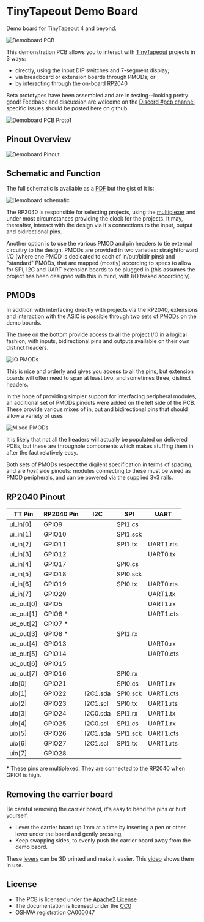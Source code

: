 # TinyTapeout Demo Board

Demo board for TinyTapeout 4 and beyond.

![Demoboard PCB](https://raw.githubusercontent.com/TinyTapeout/tt-demo-pcb/main/doc/img/tt04-demoboard-render.jpg)

This demonstration PCB allows you to interact with [TinyTapeout](https://tinytapeout.com/) projects in 3 ways:

  * directly, using the input DIP switches and 7-segment display;
  * via breadboard or extension boards through PMODs; or
  * by interacting through the on-board RP2040
  
Beta prototypes have been assembled and are in testing--looking pretty good!  Feedback and discussion are welcome on the [Discord #pcb channel](https://discord.gg/qZHPrPsmt6), specific issues should be posted here on github.

![Demoboard PCB Proto1](https://raw.githubusercontent.com/TinyTapeout/tt-demo-pcb/main/doc/img/tt4-demoboard-preview.png)

## Pinout Overview


![Demoboard Pinout](https://raw.githubusercontent.com/TinyTapeout/tt-demo-pcb/main/doc/img/tt4-demoboard-pinout.jpg)



## Schematic and Function

The full schematic is available as a [PDF](https://raw.githubusercontent.com/TinyTapeout/tt-demo-pcb/main/doc/demoboard-v1-2-1.pdf) but the gist of it is:

![Demoboard schematic](https://raw.githubusercontent.com/TinyTapeout/tt-demo-pcb/main/doc/img/tt4-schematic-preview.jpg)

The RP2040 is responsible for selecting projects, using the [multiplexer](https://github.com/TinyTapeout/tt-multiplexer/blob/main/docs/INFO.md) and under most circumstances providing the clock for the projects. It may, thereafter, interact with the design via it's connections to the input, output and bidirectional pins.

Another option is to use the various PMOD and pin headers to tie external circuitry to the design.  PMODs are provided in two varieties: straightforward I/O (where one PMOD is dedicated to each of in/out/bidir pins) and "standard" PMODs, that are mapped (mostly) according to specs to allow for SPI, I2C and UART extension boards to be plugged in (this assumes the project has been designed with this in mind, with I/O tasked accordingly). 

## PMODs

In addition with interfacing directly with projects via the RP2040, extensions and interaction with the ASIC is possible through two sets of [PMODs](https://digilent.com/reference/_media/reference/pmod/pmod-interface-specification-1_2_0.pdf) on the demo boards.

The three on the bottom provide access to all the project I/O in a logical fashion, with inputs, bidirectional pins and outputs available on their own distinct headers.

![IO PMODs](https://raw.githubusercontent.com/TinyTapeout/tt-demo-pcb/main/doc/img/pmods-io.png)

This is nice and orderly and gives you access to all the pins, but extension boards will often need to span at least two, and sometimes three, distinct headers.

In the hope of providing simpler support for interfacing peripheral modules, an additional set of PMODs pinouts were added on the left side of the PCB.  These provide various mixes of in, out and bidirectional pins that should allow a variety of uses

![Mixed PMODs](https://raw.githubusercontent.com/TinyTapeout/tt-demo-pcb/main/doc/img/pmods-mixed.png)

It is likely that not all the headers will actually be populated on delivered PCBs, but these are throughole components which makes stuffing them in after the fact relatively easy.

Both sets of PMODs respect the digilent specification in terms of spacing, and are *host* side pinouts: modules connecting to these must be wired as PMOD peripherals, and can be powered via the supplied 3v3 rails.

## RP2040 Pinout

| TT Pin    | RP2040 Pin | I2C      | SPI      | UART     |
| --------- | ---------- | -------- | -------- | -------- |
| ui_in[0]  | GPIO9      |          | SPI1.cs  |          |
| ui_in[1]  | GPIO10     |          | SPI1.sck |          |
| ui_in[2]  | GPIO11     |          | SPI1.tx  | UART1.rts|
| ui_in[3]  | GPIO12     |          |          | UART0.tx |
| ui_in[4]  | GPIO17     |          | SPI0.cs  |          |
| ui_in[5]  | GPIO18     |          | SPI0.sck |          |
| ui_in[6]  | GPIO19     |          | SPI0.tx  | UART0.rts|
| ui_in[7]  | GPIO20     |          |          | UART1.tx |
| uo_out[0] | GPIO5      |          |          | UART1.rx |
| uo_out[1] | GPIO6 \*   |          |          | UART1.cts|
| uo_out[2] | GPIO7 \*   |          |          |          |
| uo_out[3] | GPIO8 \*   |          | SPI1.rx  |          |
| uo_out[4] | GPIO13     |          |          | UART0.rx |
| uo_out[5] | GPIO14     |          |          | UART0.cts|
| uo_out[6] | GPIO15     |          |          |          |
| uo_out[7] | GPIO16     |          | SPI0.rx  |          |
| uio[0]    | GPIO21     |          | SPI0.cs  | UART1.rx |
| uio[1]    | GPIO22     | I2C1.sda | SPI0.sck | UART1.cts|
| uio[2]    | GPIO23     | I2C1.scl | SPI0.tx  | UART1.rts|
| uio[3]    | GPIO24     | I2C0.sda | SPI1.rx  | UART1.tx |
| uio[4]    | GPIO25     | I2C0.scl | SPI1.cs  | UART1.rx |
| uio[5]    | GPIO26     | I2C1.sda | SPI1.sck | UART1.cts|
| uio[6]    | GPIO27     | I2C1.scl | SPI1.tx  | UART1.rts|
| uio[7]    | GPIO28     |          |          |          |

\* These pins are multiplexed. They are connected to the RP2040 when GPIO1 is high.

## Removing the carrier board

Be careful removing the carrier board, it's easy to bend the pins or hurt yourself.

* Lever the carrier board up 1mm at a time by inserting a pen or other lever under the board and gently pressing,
* Keep swapping sides, to evenly push the carrier board away from the demo baord.

These [levers](pcb_extractor.stl) can be 3D printed and make it easier. This [video](https://discord.com/channels/1009193568256135208/1011201396659474432/1260876742730448907) shows them in use.

## License

* The PCB is licensed under the [Apache2 License](LICENSE)
* The documentation is licensed under the [CC0](https://creativecommons.org/publicdomain/zero/1.0/)
* OSHWA registration [CA000047](https://certification.oshwa.org/ca000047.html)
